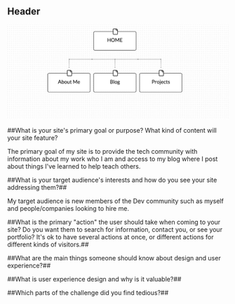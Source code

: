 ## Header ##
![Alt text](/week-2/imgs/SiteMap.png "Sean's Site Map")


##What is your site's primary goal or purpose? What kind of content will your site feature?

The primary goal of my site is to provide the tech community with information about my work who I am and access to my blog where I post about things I've learned to help teach others.

##What is your target audience's interests and how do you see your site addressing them?##

My target audience is new members of the Dev community such as myself and people/companies looking to hire me.

##What is the primary "action" the user should take when coming to your site? Do you want them to search for information, contact you, or see your portfolio? It's ok to have several actions at once, or different actions for different kinds of visitors.##




##What are the main things someone should know about design and user experience?##

##What is user experience design and why is it valuable?##


##Which parts of the challenge did you find tedious?##